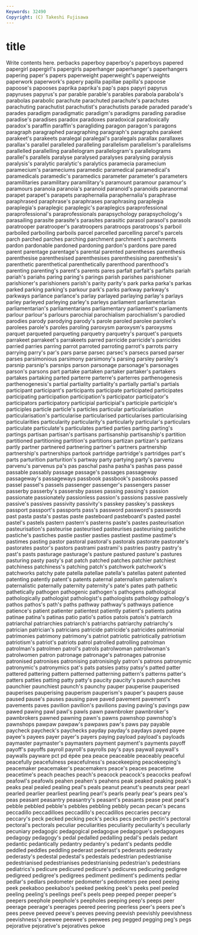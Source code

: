 ```yaml
---
Keywords: 32490 
Copyright: (C) Takeshi Fujisawa
---
```


# title

Write contents here.
perbacks paperboy paperboy's paperboys papered papergirl
papergirl's papergirls paperhanger paperhanger's paperhangers papering paper's papers paperweight paperweight's
paperweights paperwork paperwork's papery papilla papillae papilla's papoose papoose's papooses
paprika paprika's pap's paps papyri papyrus papyruses papyrus's par parable
parable's parables parabola parabola's parabolas parabolic parachute parachuted parachute's parachutes
parachuting parachutist parachutist's parachutists parade paraded parade's parades paradigm paradigmatic
paradigm's paradigms parading paradise paradise's paradises paradox paradoxes paradoxical paradoxically
paradox's paraffin paraffin's paragliding paragon paragon's paragons paragraph paragraphed paragraphing
paragraph's paragraphs parakeet parakeet's parakeets paralegal paralegal's paralegals parallax parallaxes
parallax's parallel paralleled paralleling parallelism parallelism's parallelisms parallelled parallelling parallelogram
parallelogram's parallelograms parallel's parallels paralyse paralysed paralyses paralysing paralysis paralysis's
paralytic paralytic's paralytics paramecia paramecium paramecium's parameciums paramedic paramedical paramedical's
paramedicals paramedic's paramedics parameter parameter's parameters paramilitaries paramilitary paramilitary's paramount
paramour paramour's paramours paranoia paranoia's paranoid paranoid's paranoids paranormal parapet
parapet's parapets paraphernalia paraphernalia's paraphrase paraphrased paraphrase's paraphrases paraphrasing paraplegia
paraplegia's paraplegic paraplegic's paraplegics paraprofessional paraprofessional's paraprofessionals parapsychology parapsychology's parasailing
parasite parasite's parasites parasitic parasol parasol's parasols paratrooper paratrooper's paratroopers
paratroops paratroops's parboil parboiled parboiling parboils parcel parcelled parcelling parcel's
parcels parch parched parches parching parchment parchment's parchments pardon pardonable
pardoned pardoning pardon's pardons pare pared parent parentage parentage's parental
parented parentheses parenthesis parenthesise parenthesised parenthesises parenthesising parenthesis's parenthetic parenthetical
parenthetically parenthood parenthood's parenting parenting's parent's parents pares parfait parfait's
parfaits pariah pariah's pariahs paring paring's parings parish parishes parishioner
parishioner's parishioners parish's parity parity's park parka parka's parkas parked
parking parking's parkour park's parks parkway parkway's parkways parlance parlance's
parlay parlayed parlaying parlay's parlays parley parleyed parleying parley's parleys
parliament parliamentarian parliamentarian's parliamentarians parliamentary parliament's parliaments parlour parlour's parlours
parochial parochialism parochialism's parodied parodies parody parodying parody's parole paroled
parolee parolee's parolees parole's paroles paroling paroxysm paroxysm's paroxysms parquet
parqueted parqueting parquetry parquetry's parquet's parquets parrakeet parrakeet's parrakeets parred
parricide parricide's parricides parried parries parring parrot parroted parroting parrot's
parrots parry parrying parry's par's pars parse parsec parsec's parsecs
parsed parser parses parsimonious parsimony parsimony's parsing parsley parsley's parsnip
parsnip's parsnips parson parsonage parsonage's parsonages parson's parsons part partake
partaken partaker partaker's partakers partakes partaking parted parterre parterre's parterres
parthenogenesis parthenogenesis's partial partiality partiality's partially partial's partials participant participant's
participants participate participated participates participating participation participation's participator participator's participators
participatory participial participial's participle participle's participles particle particle's particles particular
particularisation particularisation's particularise particularised particularises particularising particularities particularity particularity's particularly
particular's particulars particulate particulate's particulates partied parties parting parting's partings
partisan partisan's partisans partisanship partisanship's partition partitioned partitioning partition's partitions
partizan partizan's partizans partly partner partnered partnering partner's partners partnership
partnership's partnerships partook partridge partridge's partridges part's parts parturition parturition's
partway party partying party's parvenu parvenu's parvenus pa's pas paschal
pasha pasha's pashas pass passé passable passably passage passage's passages
passageway passageway's passageways passbook passbook's passbooks passed passel passel's passels
passenger passenger's passengers passer passerby passerby's passersby passes passing passing's
passion passionate passionately passionless passion's passions passive passively passive's passives
passivity passivity's passkey passkey's passkeys passport passport's passports pass's password
password's passwords past pasta pasta's pastas paste pasteboard pasteboard's pasted
pastel pastel's pastels pastern pastern's pasterns paste's pastes pasteurisation pasteurisation's
pasteurise pasteurised pasteurises pasteurising pastiche pastiche's pastiches pastie pastier pasties
pastiest pastime pastime's pastimes pasting pastor pastoral pastoral's pastorals pastorate
pastorate's pastorates pastor's pastors pastrami pastrami's pastries pastry pastry's past's
pasts pasturage pasturage's pasture pastured pasture's pastures pasturing pasty pasty's
pat patch patched patches patchier patchiest patchiness patchiness's patching patch's
patchwork patchwork's patchworks patchy pate patella patellae patella's patellas patent
patented patenting patently patent's patents paternal paternalism paternalism's paternalistic paternally
paternity paternity's pate's pates path pathetic pathetically pathogen pathogenic pathogen's
pathogens pathological pathologically pathologist pathologist's pathologists pathology pathology's pathos pathos's
path's paths pathway pathway's pathways patience patience's patient patienter patientest
patiently patient's patients patina patinae patina's patinas patio patio's patios
patois patois's patriarch patriarchal patriarchies patriarch's patriarchs patriarchy patriarchy's patrician
patrician's patricians patricide patricide's patricides patrimonial patrimonies patrimony patrimony's patriot
patriotic patriotically patriotism patriotism's patriot's patriots patrol patrolled patrolling patrolman
patrolman's patrolmen patrol's patrols patrolwoman patrolwoman's patrolwomen patron patronage patronage's
patronages patronise patronised patronises patronising patronisingly patron's patrons patronymic patronymic's
patronymics pat's pats patsies patsy patsy's patted patter pattered pattering
pattern patterned patterning pattern's patterns patter's patters patties patting patty
patty's paucity paucity's paunch paunches paunchier paunchiest paunch's paunchy pauper
pauperise pauperised pauperises pauperising pauperism pauperism's pauper's paupers pause paused
pause's pauses pausing pave paved pavement pavement's pavements paves pavilion
pavilion's pavilions paving paving's pavings paw pawed pawing pawl pawl's
pawls pawn pawnbroker pawnbroker's pawnbrokers pawned pawning pawn's pawns pawnshop
pawnshop's pawnshops pawpaw pawpaw's pawpaws paw's paws pay payable paycheck
paycheck's paychecks payday payday's paydays payed payee payee's payees payer
payer's payers paying payload payload's payloads paymaster paymaster's paymasters payment
payment's payments payoff payoff's payoffs payroll payroll's payrolls pay's pays
paywall paywall's paywalls payware pct pd épée pea peace peaceable
peaceably peaceful peacefully peacefulness peacefulness's peacekeeping peacekeeping's peacemaker peacemaker's peacemakers
peace's peaces peacetime peacetime's peach peaches peach's peacock peacock's peacocks
peafowl peafowl's peafowls peahen peahen's peahens peak peaked peaking peak's
peaks peal pealed pealing peal's peals peanut peanut's peanuts pear
pearl pearled pearlier pearliest pearling pearl's pearls pearly pear's pears
pea's peas peasant peasantry peasantry's peasant's peasants pease peat peat's
pebble pebbled pebble's pebbles pebbling pebbly pecan pecan's pecans peccadillo
peccadilloes peccadillo's peccadillos peccaries peccary peccary's peck pecked pecking peck's
pecks pecs pectin pectin's pectoral pectoral's pectorals peculiar peculiarities peculiarity
peculiarity's peculiarly pecuniary pedagogic pedagogical pedagogue pedagogue's pedagogues pedagogy pedagogy's
pedal pedalled pedalling pedal's pedals pedant pedantic pedantically pedantry pedantry's
pedant's pedants peddle peddled peddles peddling pederast pederast's pederasts pederasty
pederasty's pedestal pedestal's pedestals pedestrian pedestrianise pedestrianised pedestrianises pedestrianising pedestrian's
pedestrians pediatrics's pedicure pedicured pedicure's pedicures pedicuring pedigree pedigreed pedigree's
pedigrees pediment pediment's pediments pedlar pedlar's pedlars pedometer pedometer's pedometers
pee peed peeing peek peekaboo peekaboo's peeked peeking peek's peeks
peel peeled peeling peeling's peelings peel's peels peep peeped peeper
peeper's peepers peephole peephole's peepholes peeping peep's peeps peer peerage
peerage's peerages peered peering peerless peer's peers pee's pees peeve
peeved peeve's peeves peeving peevish peevishly peevishness peevishness's peewee peewee's
peewees peg pegged pegging peg's pegs pejorative pejorative's pejoratives pekoe
